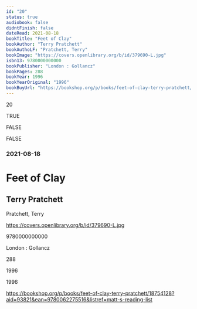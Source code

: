 ```yaml
---
id: "20"
status: true
audiobook: false
didntFinish: false
dateRead: 2021-08-18
bookTitle: "Feet of Clay"
bookAuthor: "Terry Pratchett"
bookAuthoLF: "Pratchett, Terry"
bookImage: "https://covers.openlibrary.org/b/id/379690-L.jpg"
isbn13: 9780000000000
bookPublisher: "London : Gollancz"
bookPages: 288
bookYear: 1996
bookYearOriginal: "1996"
bookBuyUrl: "https://bookshop.org/p/books/feet-of-clay-terry-pratchett/18754128?aid=93821&ean=9780062275516&listref=matt-s-reading-list"
---
```

20

TRUE

FALSE

FALSE

### 2021-08-18

# Feet of Clay

## Terry Pratchett

Pratchett, Terry

https://covers.openlibrary.org/b/id/379690-L.jpg

9780000000000

London : Gollancz

288

1996

1996

https://bookshop.org/p/books/feet-of-clay-terry-pratchett/18754128?aid=93821&ean=9780062275516&listref=matt-s-reading-list